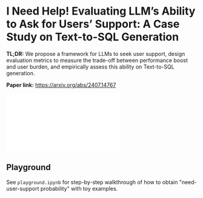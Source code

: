 # I Need Help! Evaluating LLM’s Ability to Ask for Users’ Support: A Case Study on Text-to-SQL Generation
**TL;DR:** We propose a framework for LLMs to seek user support, design evaluation metrics to measure the trade-off between performance boost and user burden, and empirically assess this ability on Text-to-SQL generation.

**Paper link:** https://arxiv.org/abs/2407.14767

![Figure 1: Overview of our experiments on text-to-SQL. LLMs struggle to determine when they need help based solely on the instruction (x) or their output (y). They require external feedback, such as the execution results (r) from the database, to outperform random baselines.](assets/Figure_1.pdf)

## Playground
See `playground.ipynb` for step-by-step walkthrough of how to obtain "need-user-support probability" with toy examples.
